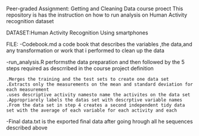 

Peer-graded Assignment: Getting and Cleaning Data course proect This repository is has the instruction on how to run analysis on Human Activity recognition dataset

DATASET:Human Activity Recognition Using smartphones

FILE: -Codebook.md a code book that describes the variables ,the data,and any transformation or work that i performed to clean up the data

-run_analysis.R performsthe data preparation and then followed by the 5 steps required as descrribed in the course project definition

    .Merges the training and the test sets to create one data set
    .Extracts only the measurements on the mean and standard deviation for each measurement
    .uses descriptive activity namesto name the activites on the data set
    .Appropriarely labels the datas set with descrptive variable names
    .From the data set in step 4 creates a second independent tidy data set with the average of each variable for each activity and each 

-Final data.txt is the exported final data after going hrough all he sequences described above
